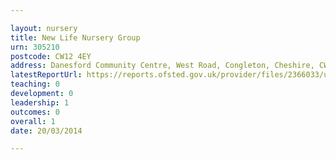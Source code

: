 ```yaml
---

layout: nursery
title: New Life Nursery Group
urn: 305210
postcode: CW12 4EY
address: Danesford Community Centre, West Road, Congleton, Cheshire, CW12 4EY
latestReportUrl: https://reports.ofsted.gov.uk/provider/files/2366033/urn/305210.pdf
teaching: 0
development: 0
leadership: 1
outcomes: 0
overall: 1
date: 20/03/2014

---
```

